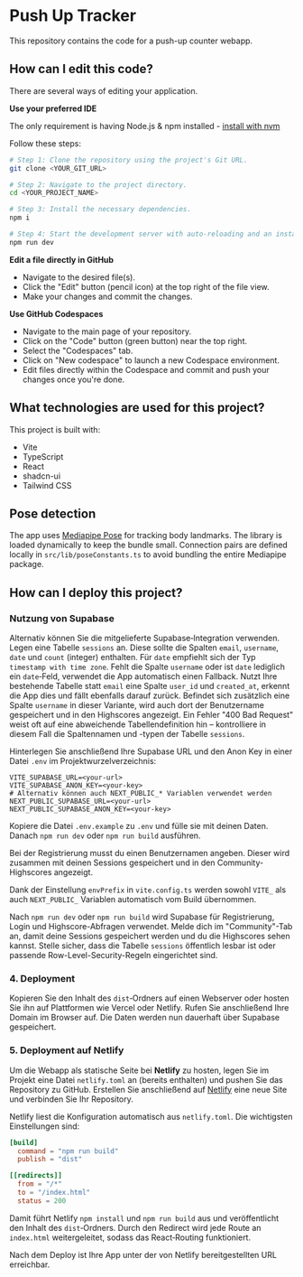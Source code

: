 # Push Up Tracker

This repository contains the code for a push-up counter webapp.
## How can I edit this code?

There are several ways of editing your application.

**Use your preferred IDE**

The only requirement is having Node.js & npm installed - [install with nvm](https://github.com/nvm-sh/nvm#installing-and-updating)

Follow these steps:

```sh
# Step 1: Clone the repository using the project's Git URL.
git clone <YOUR_GIT_URL>

# Step 2: Navigate to the project directory.
cd <YOUR_PROJECT_NAME>

# Step 3: Install the necessary dependencies.
npm i

# Step 4: Start the development server with auto-reloading and an instant preview.
npm run dev
```

**Edit a file directly in GitHub**

- Navigate to the desired file(s).
- Click the "Edit" button (pencil icon) at the top right of the file view.
- Make your changes and commit the changes.

**Use GitHub Codespaces**

- Navigate to the main page of your repository.
- Click on the "Code" button (green button) near the top right.
- Select the "Codespaces" tab.
- Click on "New codespace" to launch a new Codespace environment.
- Edit files directly within the Codespace and commit and push your changes once you're done.

## What technologies are used for this project?

This project is built with:

- Vite
- TypeScript
- React
- shadcn-ui
- Tailwind CSS

## Pose detection

The app uses [Mediapipe Pose](https://developers.google.com/mediapipe) for
tracking body landmarks. The library is loaded dynamically to keep the bundle
small. Connection pairs are defined locally in
`src/lib/poseConstants.ts` to avoid bundling the entire Mediapipe package.

## How can I deploy this project?


### Nutzung von Supabase

Alternativ können Sie die mitgelieferte Supabase‑Integration verwenden. Legen
eine Tabelle `sessions` an. Diese sollte die Spalten `email`, `username`, `date`
und `count` (integer) enthalten. Für `date` empfiehlt sich der Typ `timestamp with time zone`.
Fehlt die Spalte `username` oder ist `date` lediglich ein `date`‑Feld,
verwendet die App automatisch einen Fallback. Nutzt Ihre bestehende Tabelle
statt `email` eine Spalte `user_id` und `created_at`, erkennt die App dies und
fällt ebenfalls darauf zurück. Befindet sich zusätzlich eine Spalte `username`
in dieser Variante, wird auch dort der Benutzername gespeichert und in den
Highscores angezeigt. Ein Fehler "400 Bad Request" weist oft auf eine
abweichende Tabellendefinition hin – kontrolliere in diesem Fall die
Spaltennamen und -typen der Tabelle `sessions`.

Hinterlegen Sie anschließend Ihre Supabase URL und den Anon Key in einer Datei
`.env` im Projektwurzelverzeichnis:

```
VITE_SUPABASE_URL=<your-url>
VITE_SUPABASE_ANON_KEY=<your-key>
# Alternativ können auch NEXT_PUBLIC_* Variablen verwendet werden
NEXT_PUBLIC_SUPABASE_URL=<your-url>
NEXT_PUBLIC_SUPABASE_ANON_KEY=<your-key>
```
Kopiere die Datei `.env.example` zu `.env` und fülle sie mit deinen Daten. Danach `npm run dev` oder `npm run build` ausführen.

Bei der Registrierung musst du einen Benutzernamen angeben. Dieser wird zusammen mit deinen Sessions gespeichert und in den Community-Highscores angezeigt.

Dank der Einstellung `envPrefix` in `vite.config.ts` werden sowohl `VITE_` als
auch `NEXT_PUBLIC_` Variablen automatisch vom Build übernommen.


Nach `npm run dev` oder `npm run build` wird Supabase für Registrierung, Login
und Highscore-Abfragen verwendet. Melde dich im "Community"-Tab an, damit deine
Sessions gespeichert werden und du die Highscores sehen kannst. Stelle sicher,
dass die Tabelle `sessions` öffentlich lesbar ist oder passende
Row-Level-Security-Regeln eingerichtet sind.


### 4. Deployment

Kopieren Sie den Inhalt des `dist`‑Ordners auf einen Webserver oder hosten Sie ihn
auf Plattformen wie Vercel oder Netlify. Rufen Sie anschließend Ihre Domain im
Browser auf. Die Daten werden nun dauerhaft über Supabase gespeichert.


### 5. Deployment auf Netlify

Um die Webapp als statische Seite bei **Netlify** zu hosten, legen Sie im Projekt eine Datei `netlify.toml` an (bereits enthalten) und pushen Sie das Repository zu GitHub. Erstellen Sie anschließend auf [Netlify](https://app.netlify.com/) eine neue Site und verbinden Sie Ihr Repository.

Netlify liest die Konfiguration automatisch aus `netlify.toml`. Die wichtigsten Einstellungen sind:

```toml
[build]
  command = "npm run build"
  publish = "dist"

[[redirects]]
  from = "/*"
  to = "/index.html"
  status = 200
```

Damit führt Netlify `npm install` und `npm run build` aus und veröffentlicht den Inhalt des `dist`‑Ordners. Durch den Redirect wird jede Route an `index.html` weitergeleitet, sodass das React‑Routing funktioniert.

Nach dem Deploy ist Ihre App unter der von Netlify bereitgestellten URL erreichbar.
